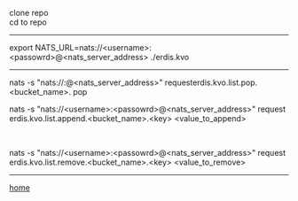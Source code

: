 clone repo <br>
cd to repo <br>

---

export NATS_URL=nats://\<username>:\<passowrd>@<nats_server_address> 
./erdis.kvo 

---

nats -s "nats://<username>:<passowrd>@<nats_server_address>" requesterdis.kvo.list.pop.<bucket_name>.<key> pop

nats -s "nats://\<username>:\<passowrd>@<nats_server_address>" request erdis.kvo.list.append.<bucket_name>.\<key> <value_to_append>

<br>

nats -s "nats://\<username>:\<passowrd>@<nats_server_address>" request erdis.kvo.list.remove.<bucket_name>.\<key> <value_to_remove>

---

[home](https://github.com/perryngordon/erdis.kvo/tree/main)
